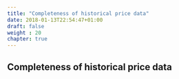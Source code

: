 ```yaml
---
title: "Completeness of historical price data"
date: 2018-01-13T22:54:47+01:00
draft: false
weight : 20
chapter: true
---
```

## Completeness of historical price data